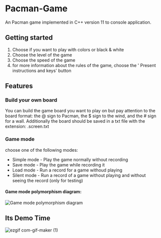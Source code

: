 # Pacman-Game
An Pacman game implemented in C++ version 11 to console application.

## Getting started 
1. Choose if you want to play with colors or black & white
2. Choose the level of the game
3. Choose the speed of the game
4. for more information about the rules of the game, choose the ' Present instructions and keys' button

## Features
### Build your own board
You can build the game board you want to play on but pay attention to the board format: the @ sign to Pacman, the $ sign to the wind, and the # sign for a wall. Additionally the board should be saved in a txt file with the extension: .screen.txt
### Game mode
choose one of the following modes:
- Simple mode - Play the game normally without recording
- Save mode - Play the game while recording it
- Load mode - Run a record for a game withoud playing
- Silent mode - Run a record of a game without playing and without seeing the record (only for testing)

#### Game mode  polymorphism diagram:
![Game mode  polymorphism diagram](https://user-images.githubusercontent.com/80786728/175306537-6ccd66d0-6d26-4a87-9e65-f44a463f2725.png)

## Its Demo Time
![ezgif com-gif-maker (1)](https://user-images.githubusercontent.com/80786728/175308723-ceb653e2-4af1-4a0f-91d5-3ed347deddd5.gif)
